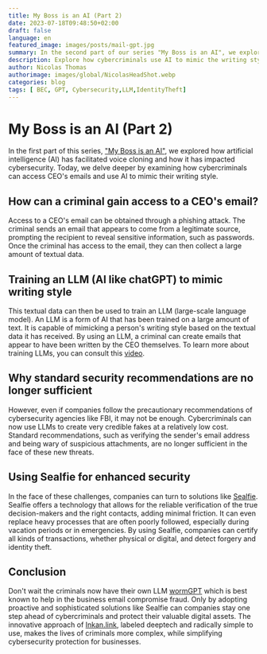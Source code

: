 ```yaml
---
title: My Boss is an AI (Part 2)
date: 2023-07-18T09:48:50+02:00
draft: false
language: en
featured_image: images/posts/mail-gpt.jpg
summary: In the second part of our series "My Boss is an AI", we explore how cybercriminals can access CEO's emails and use AI to mimic their writing style. We also discuss why standard security recommendations are no longer sufficient in the face of these new threats. Finally, we present how Sealfie, an innovative cybersecurity solution, can help businesses detect forgery and identity theft.
description: Explore how cybercriminals use AI to mimic the writing style of CEOs and why standard security recommendations are no longer sufficient. Discover how Sealfie can help detect forgery and identity theft. Read "My Boss is an AI (Part 2)" to learn more about these cybersecurity threats and how to combat them.
author: Nicolas Thomas
authorimage: images/global/NicolasHeadShot.webp
categories: blog
tags: [ BEC, GPT, Cybersecurity,LLM,IdentityTheft]
---
```

# My Boss is an AI (Part 2)

In the first part of this series, ["My Boss is an AI"](https://inkan.link/en/posts/blog-my-boss-is-an-ai/), we explored how artificial intelligence (AI) has facilitated voice cloning and how it has impacted cybersecurity. Today, we delve deeper by examining how cybercriminals can access CEO's emails and use AI to mimic their writing style.

## How can a criminal gain access to a CEO's email?

Access to a CEO's email can be obtained through a phishing attack. The criminal sends an email that appears to come from a legitimate source, prompting the recipient to reveal sensitive information, such as passwords. Once the criminal has access to the email, they can then collect a large amount of textual data.

## Training an LLM (AI like chatGPT) to mimic writing style

This textual data can then be used to train an LLM (large-scale language model). An LLM is a form of AI that has been trained on a large amount of text. It is capable of mimicking a person's writing style based on the textual data it has received. By using an LLM, a criminal can create emails that appear to have been written by the CEO themselves. To learn more about training LLMs, you can consult this [video](https://www.youtube.com/watch?v=aBNcbyakt1w).

## Why standard security recommendations are no longer sufficient

However, even if companies follow the precautionary recommendations of cybersecurity agencies like FBI, it may not be enough. Cybercriminals can now use LLMs to create very credible fakes at a relatively low cost. Standard recommendations, such as verifying the sender's email address and being wary of suspicious attachments, are no longer sufficient in the face of these new threats.

## Using Sealfie for enhanced security

In the face of these challenges, companies can turn to solutions like [Sealfie](https://sealf.ie/en). Sealfie offers a technology that allows for the reliable verification of the true decision-makers and the right contacts, adding minimal friction. It can even replace heavy processes that are often poorly followed, especially during vacation periods or in emergencies. By using Sealfie, companies can certify all kinds of transactions, whether physical or digital, and detect forgery and identity theft.

## Conclusion

Don't wait the criminals now have their own LLM [wormGPT](https://thehackernews.com/2023/07/wormgpt-new-ai-tool-allows.html) which is best known to help in the business email compromise fraud.
Only by adopting proactive and sophisticated solutions like Sealfie can companies stay one step ahead of cybercriminals and protect their valuable digital assets. The innovative approach of [Inkan.link](https://inkan.link/en/posts/blog-my-boss-is-an-ai/), labeled deeptech and radically simple to use, makes the lives of criminals more complex, while simplifying cybersecurity protection for businesses.

